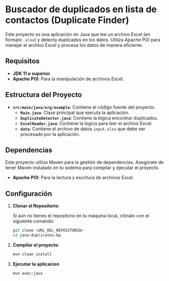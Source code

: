 # Buscador de duplicados en lista de contactos (Duplicate Finder)

Este proyecto es una aplicación en Java que lee un archivo Excel (en formato `.xlsx`) y detecta duplicados en los datos. Utiliza Apache POI para manejar el archivo Excel y procesa los datos de manera eficiente.

## Requisitos

- **JDK 11 o superior**.
- **Apache POI**: Para la manipulación de archivos Excel.

## Estructura del Proyecto

- **`src/main/java/org/example`**: Contiene el código fuente del proyecto.
    - **`Main.java`**: Clase principal que ejecuta la aplicación.
    - **`DuplicateDetector.java`**: Contiene la lógica encontrar duplicados.
    - **`ExcelReader.java`**: Contiene la logica para leer el archivo Excel.
    - **`data`**: Contiene el archivo de datos `input.xlsx` que debe ser procesado por la aplicación.

## Dependencias

Este proyecto utiliza Maven para la gestión de dependencias. Asegúrate de tener Maven instalado en tu sistema para compilar y ejecutar el proyecto.

- **Apache POI**: Para la lectura y escritura de archivos Excel.

## Configuración

1. **Clonar el Repositorio**:

   Si aún no tienes el repositorio en tu máquina local, clónalo con el siguiente comando:

   ```bash
   git clone <URL_DEL_REPOSITORIO>
   cd java-duplicates-bp

2. **Compilar el proyecto**:

    ```bash
    mvn clean install

3. **Ejecutar la aplicacion**

    ```bash
    mvn exec:java
